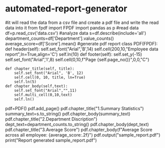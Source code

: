# automated-report-generator
#it will read the data from a csv file and create a pdf file and write the read data into it 
from fpdf import FPDF
import pandas as p
#read data 
df=p.read_csv('data.csv')
#analyze data
s=df.describe(include='all')
department_counts=df['Department'].value_counts()
average_score=df['Score'].mean()
#generate pdf report
class PDF(FPDF):
    def header(self):
        self.set_font("Arial",'B',14)
        self.cell(200,10,"Employee data report",ln=True,align='C')
        self.ln(10)
    def footer(self):
        self.set_y(-15)
        self.set_font("Arial",'I',8)
        self.cell(0,10,f"Page {self.page_no()}",0,0,"C")
        
    def chapter_title(self, title):
        self.set_font("Arial", 'B', 12)
        self.cell(0, 10, title, ln=True)
        self.ln(5)    
    def chapter_body(self,text):
        self.set_font("Arial","",11)
        self.multi_cell(0,10,text)
        self.ln()
pdf=PDF()
pdf.add_page()
pdf.chapter_title("1.Summary Statistics")
summary_text=s.to_string()
pdf.chapter_body(summary_text)
pdf.chapter_title("2.Department Discription")
dept_text=department_counts.to_string()
pdf.chapter_body(dept_text)
pdf.chapter_title("3.Average Score")
pdf.chapter_body(f"Average Score across all employee: {average_score:.2f}")
pdf.output("sample_report.pdf")
print("Report generated sample_report.pdf")        
